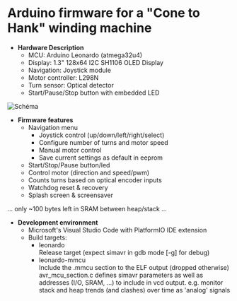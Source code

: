 Arduino firmware for a "Cone to Hank" winding machine
=======

- **Hardware Description**
  - MCU: Arduino Leonardo (atmega32u4)
  - Display: 1.3" 128x64 I2C SH1106 OLED Display
  - Navigation: Joystick module
  - Motor controller: L298N
  - Turn sensor: Optical detector 
  - Start/Pause/Stop button with embedded LED

![Schéma](https://github.com/jpcornil-git/Cone2Hank/assets/40644331/d0791cf7-6372-4a6b-af8f-459a7f5bfe44)

- **Firmware features**
  - Navigation menu
    - Joystick control (up/down/left/right/select)
    - Configure number of turns and motor speed
    - Manual motor control
    - Save current settings as default in eeprom
  - Start/Stop/Pause button/led
  - Control motor (direction and speed/pwm)
  - Counts turns based on optical encoder inputs
  - Watchdog reset & recovery
  - Splash screen & screensaver

... only ~100 bytes left in SRAM between heap/stack ...

- **Development environment**
  - Microsoft's Visual Studio Code with PlatformIO IDE extension
  - Build targets:
    - leonardo  
      Release target (expect simavr in gdb mode [-g] for debug)
    - leonardo-mmcu  
      Include the .mmcu section to the ELF output (dropped otherwise)
      avr_mcu_section.c defines simavr parameters as well as addresses (I/O, SRAM, ...) to include in vcd output.
      e.g. monitor stack and heap trends (and clashes) over time as 'analog' signals
